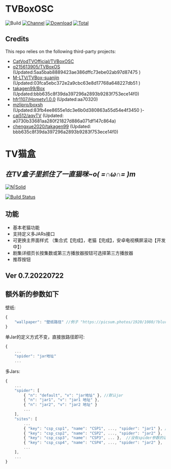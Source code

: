 # TVBoxOSC

![Build](https://shields.io/github/workflow/status/jinqiusky/Hometv1.0.0/Test?logo=github&label=Build)
[![Channel](https://img.shields.io/badge/Follow-Telegram-blue.svg?logo=telegram)](https://t.me/lookiptv)
[![Download](https://img.shields.io/github/v/release/jinqiusky/Hometv1.0.0?color=orange&logoColor=orange&label=Download&logo=DocuSign)](https://github.com/jinqiusky/Hometv1.0.0/releases/latest) 
[![Total](https://shields.io/github/downloads/jinqiusky/Hometv1.0.0/total?logo=Bookmeter&label=Counts&logoColor=yellow&color=yellow)](https://github.com/jinqiusky/Hometv1.0.0/releases)

## Credits
This repo relies on the following third-party projects:
- [CatVodTVOfficial/TVBoxOSC](https://github.com/CatVodTVOfficial/TVBoxOSC)
- [q215613905/TVBoxOS](https://github.com/q215613905/TVBoxOS) (Updated:5aa5bab8889423ae386dffc73ebe02ab97d87475 )
- [M-LTV/TVBox-suanjin](https://github.com/M-LTV/TVBox-suanjin) (Updated:03fca5ebc372e2a9cbc63e8d17768a648227db51 )
- [takagen99/Box](https://github.com/takagen99/Box) (Updated:bbb635c8f39da397296a2893b9283f753ece14f0)
- [hfr1107/Hometv1.0.0](https://github.com/hfr1107/Hometv1.0.0) (Updated:aa70320)
- [mzlipro/boxsh](https://github.com/mzlipro/boxsh) (Updated:83fb4ee8655e1dc3e6b0d380863a55d54e4f3450 )- 
- [cai512/aqyTV](https://github.com/cai512/aqyTV) (Updated: a0730b33681aa280f21827d886a071df147c864a)
- [chengxue2020/takagen99](https://github.com/chengxue2020/takagen99) (Updated: bbb635c8f39da397296a2893b9283f753ece14f0)
# TV猫盒
## _在TV盒子里抓住了一直猫咪~o( =∩ω∩= )m_

[![N|Solid](https://raw.githubusercontent.com/kensonmiao/CatVodTVOSC/main/app/src/main/res/drawable/app_banner.png)](https://nodesource.com/products/nsolid)

[![Build Status](https://travis-ci.org/joemccann/dillinger.svg?branch=master)](https://travis-ci.org/joemccann/dillinger)

## 功能


- 基本老猫功能
- 支持定义多JARs接口
- 可更换主界面样式 （集合式【完成】，老猫【完成】，安卓电视横屏滚动【开发中】）
- 剧集详细页长按集数或第三方播放器按钮可选择第三方播放器
- 推荐按钮

## Ver 0.7.20220722
## 额外新的参数如下

壁纸:
```javascript
{
    "wallpaper": "壁纸路径" //例子 "https://picsum.photos/1920/1080/?blur=10"
}
```

单Jar的定义方式不变，直接放路径即可:
```javascript
{
    ...
    "spider": "jar地址"
    ...
```

多Jars:
```javascript
{
    ...
    "spider": [
        { "n": "default", "v": "jar地址" }, //默认jar
        { "n": "jar1", "v": "jar1 地址" },
        { "n": "jar2", "v": "jar2 地址" }
        ...
    ],
    "sites": [
        ...
        { "key": "csp_csp1", "name": "CSP1", ..., "spider": "jar1" }, //对应spider里的n值
        { "key": "csp_csp2", "name": "CSP2", ..., "spider": "jar2" },
        { "key": "csp_csp3", "name": "CSP3", ... },  //没有spider参数的话，使用默认jar
        { "key": "csp_csp4", "name": "CSP4", ..., "spider": "jar2" },
        ...
    ],
    ...
}
```

